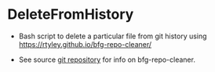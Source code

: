 # DeleteFromHistory
* Bash script to delete a particular file from git history using https://rtyley.github.io/bfg-repo-cleaner/

* See source [git repository](https://github.com/rtyley/bfg-repo-cleaner) for info on bfg-repo-cleaner.
